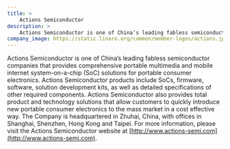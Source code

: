 ```yaml
---
title: >
    Actions Semiconductor
description: >
    Actions Semiconductor is one of China’s leading fabless semiconductor companies that provides comprehensive portable multimedia and mobile internet system-on-a-chip (SoC) solutions for portable consumer electronics.
company_image: https://static.linaro.org/common/member-logos/actions.jpg
---
```

Actions Semiconductor is one of China’s leading fabless semiconductor companies that provides comprehensive portable multimedia and mobile internet system-on-a-chip (SoC) solutions for portable consumer electronics. Actions Semiconductor products include SoCs, firmware, software, solution development kits, as well as detailed specifications of other required components. Actions Semiconductor also provides total product and technology solutions that allow customers to quickly introduce new portable consumer electronics to the mass market in a cost effective way. The Company is headquartered in Zhuhai, China, with offices in Shanghai, Shenzhen, Hong Kong and Taipei. For more information, please visit the Actions Semiconductor website at [http://www.actions-semi.com](http://www.actions-semi.com).
